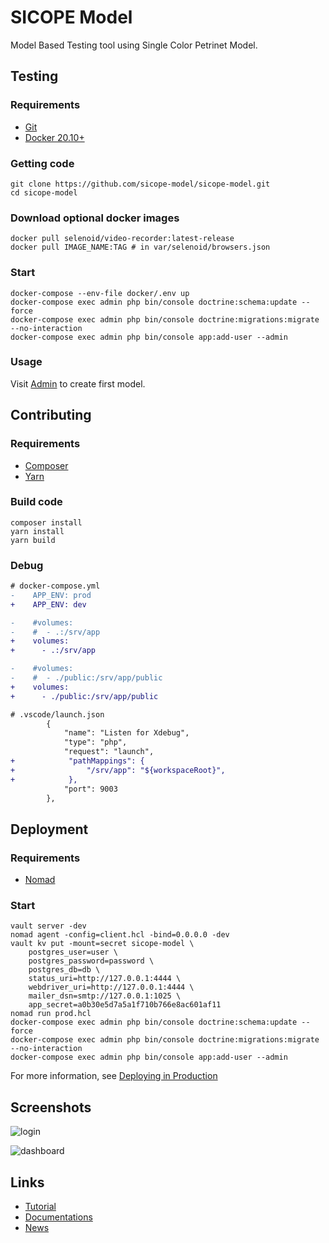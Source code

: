 # SICOPE Model

Model Based Testing tool using Single Color Petrinet Model.

## Testing

### Requirements

* [Git](https://git-scm.com/downloads)
* [Docker 20.10+](https://docs.docker.com/get-docker/)

### Getting code

```shell
git clone https://github.com/sicope-model/sicope-model.git
cd sicope-model
```

### Download optional docker images

```shell
docker pull selenoid/video-recorder:latest-release
docker pull IMAGE_NAME:TAG # in var/selenoid/browsers.json
```

### Start

```shell
docker-compose --env-file docker/.env up
docker-compose exec admin php bin/console doctrine:schema:update --force
docker-compose exec admin php bin/console doctrine:migrations:migrate --no-interaction
docker-compose exec admin php bin/console app:add-user --admin
```

### Usage

Visit [Admin](https://localhost) to create first model.

## Contributing

### Requirements

* [Composer](https://getcomposer.org/download/)
* [Yarn](https://classic.yarnpkg.com/lang/en/docs/install/)

### Build code

```shell
composer install
yarn install
yarn build
```

### Debug

```diff
# docker-compose.yml
-    APP_ENV: prod
+    APP_ENV: dev

-    #volumes:
-    #  - .:/srv/app
+    volumes:
+      - .:/srv/app

-    #volumes:
-    #  - ./public:/srv/app/public
+    volumes:
+      - ./public:/srv/app/public
```

```diff
# .vscode/launch.json
        {
            "name": "Listen for Xdebug",
            "type": "php",
            "request": "launch",
+            "pathMappings": {
+                "/srv/app": "${workspaceRoot}",
+            },
            "port": 9003
        },
```

## Deployment

### Requirements

* [Nomad](https://www.nomadproject.io/downloads)

### Start

```shell
vault server -dev
nomad agent -config=client.hcl -bind=0.0.0.0 -dev
vault kv put -mount=secret sicope-model \
    postgres_user=user \
    postgres_password=password \
    postgres_db=db \
    status_uri=http://127.0.0.1:4444 \
    webdriver_uri=http://127.0.0.1:4444 \
    mailer_dsn=smtp://127.0.0.1:1025 \
    app_secret=a0b30e5d7a5a1f710b766e8ac601af11
nomad run prod.hcl
docker-compose exec admin php bin/console doctrine:schema:update --force
docker-compose exec admin php bin/console doctrine:migrations:migrate --no-interaction
docker-compose exec admin php bin/console app:add-user --admin
```

For more information, see [Deploying in Production](https://github.com/dunglas/symfony-docker/blob/main/docs/production.md)

## Screenshots

![login](http://sicope-model.github.io/img/screenshots/login.png)

![dashboard](http://sicope-model.github.io/img/screenshots/dashboard.png)


## Links

* [Tutorial](https://sicope-model.github.io/docs/tutorial)
* [Documentations](https://sicope-model.github.io/docs)
* [News](http://sicope-model.github.io/blog)

